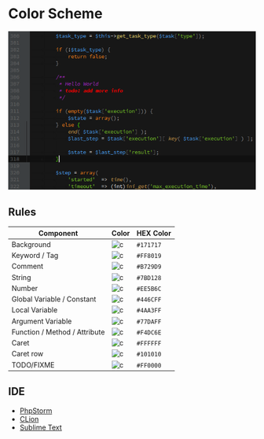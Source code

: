 Color Scheme
===

![Screenshot](phpstorm/screenshot.png)

## Rules

Component | Color | HEX Color
---|---|---
Background | ![c](http://placehold.it/50x14/171717.png&text=%20) | `#171717`
Keyword / Tag | ![c](http://placehold.it/50x14/FF8019.png&text=%20) | `#FF8019`
Comment | ![c](http://placehold.it/50x14/B729D9.png&text=%20) | `#B729D9`
String | ![c](http://placehold.it/50x14/7BD128.png&text=%20) | `#7BD128`
Number | ![c](http://placehold.it/50x14/EE5B6C.png&text=%20) | `#EE5B6C`
Global Variable / Constant | ![c](http://placehold.it/50x14/446CFF.png&text=%20) | `#446CFF`
Local Variable | ![c](http://placehold.it/50x14/4AA3FF.png&text=%20) | `#4AA3FF`
Argument Variable | ![c](http://placehold.it/50x14/77DAFF.png&text=%20) | `#77DAFF`
Function / Method / Attribute | ![c](http://placehold.it/50x14/F4DC6E.png&text=%20) | `#F4DC6E`
Caret | ![c](http://placehold.it/50x14/FFFFFF.png&text=%20) | `#FFFFFF`
Caret row | ![c](http://placehold.it/50x14/101010.png&text=%20) | `#101010`
TODO/FIXME | ![c](http://placehold.it/50x14/FF0000.png&text=%20) | `#FF0000`

## IDE

* [PhpStorm](phpstorm)
* [CLion](phpstorm)
* [Sublime Text](sublime-text)

